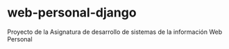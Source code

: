 # web-personal-django
Proyecto de la Asignatura de desarrollo de sistemas de la información Web Personal 
